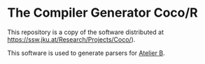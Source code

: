 # The Compiler Generator Coco/R

This repository is a copy of the software distributed at https://ssw.jku.at/Research/Projects/Coco/).

This software is used to generate parsers for [Atelier B](https://atelierb.eu).


